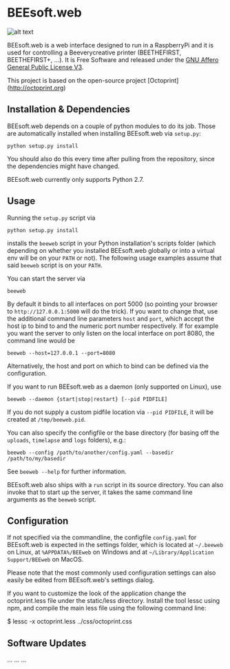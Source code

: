 BEEsoft.web
===========

![alt text](https://pbs.twimg.com/profile_images/378800000057657890/e4420ccca1d3d9307434370b6ab1d7d7_200x200.png "BEEsoft.web logo")


BEEsoft.web is a web interface designed to run in a RaspberryPi and it is used for controlling a Beeverycreative printer (BEETHEFIRST, BEETHEFIRST+, ...).
It is Free Software and released under the [GNU Affero General Public License V3](http://www.gnu.org/licenses/agpl.html).

This project is based on the open-source project [Octoprint] (http://octoprint.org)


Installation & Dependencies
---------------------------

BEEsoft.web depends on a couple of python modules to do its job. Those are automatically installed when installing
BEEsoft.web via `setup.py`:

    python setup.py install

You should also do this every time after pulling from the repository, since the dependencies might have changed.

BEEsoft.web currently only supports Python 2.7.

Usage
-----

Running the `setup.py` script via

    python setup.py install

installs the `beeweb` script in your Python installation's scripts folder
(which depending on whether you installed BEEsoft.web globally or into a virtual env will be on your `PATH` or not). The
following usage examples assume that said `beeweb` script is on your `PATH`.

You can start the server via

    beeweb

By default it binds to all interfaces on port 5000 (so pointing your browser to `http://127.0.0.1:5000`
will do the trick). If you want to change that, use the additional command line parameters `host` and `port`,
which accept the host ip to bind to and the numeric port number respectively. If for example you want the server
to only listen on the local interface on port 8080, the command line would be

    beeweb --host=127.0.0.1 --port=8080

Alternatively, the host and port on which to bind can be defined via the configuration.

If you want to run BEEsoft.web as a daemon (only supported on Linux), use

    beeweb --daemon {start|stop|restart} [--pid PIDFILE]

If you do not supply a custom pidfile location via `--pid PIDFILE`, it will be created at `/tmp/beeweb.pid`.

You can also specify the configfile or the base directory (for basing off the `uploads`, `timelapse` and `logs` folders),
e.g.:

    beeweb --config /path/to/another/config.yaml --basedir /path/to/my/basedir

See `beeweb --help` for further information.

BEEsoft.web also ships with a `run` script in its source directory. You can also invoke that to start up the server, it
takes the same command line arguments as the `beeweb` script.

Configuration
-------------

If not specified via the commandline, the configfile `config.yaml` for BEEsoft.web is expected in the settings folder,
which is located at `~/.beeweb` on Linux, at `%APPDATA%/BEEweb` on Windows and
at `~/Library/Application Support/BEEweb` on MacOS.

Please note that the most commonly used configuration settings can also easily
be edited from BEEsoft.web's settings dialog.

If you want to customize the look of the application change the octoprint.less file under the static/less directory.
Install the tool lessc using npm, and compile the main less file using the following command line:

$ lessc -x octoprint.less ../css/octoprint.css


Software Updates
----------------
...
...
...
